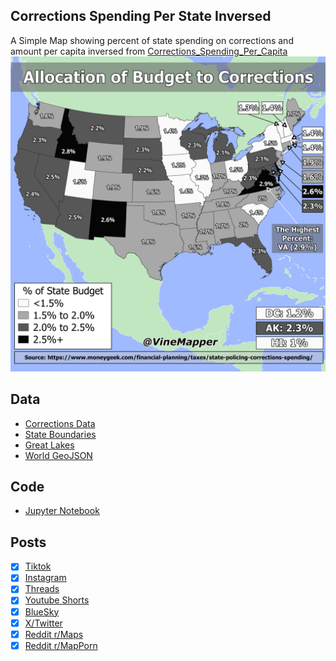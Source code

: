 ## Corrections Spending Per State Inversed
A Simple Map showing percent of state spending on corrections and amount per capita inversed from [Corrections_Spending_Per_Capita](../Corrections_Spending_Per_Capita/)
![Map](Corrections_Spending_Per_Capita_Inversed.png)

## Data
* [Corrections Data](https://www.moneygeek.com/financial-planning/taxes/state-policing-corrections-spending/)
* [State Boundaries](https://www.census.gov/geographies/mapping-files/time-series/geo/carto-boundary-file.html)
* [Great Lakes](https://usicecenter.gov/Products/GreatLakesData)
* [World GeoJSON](https://public.opendatasoft.com/explore/dataset/world-administrative-boundaries/export/?flg=en-us)

## Code
* [Jupyter Notebook](FormatData.ipynb)

## Posts
- [x] [Tiktok](https://www.tiktok.com/@vinemapper/video/7449200322930576683)
- [x] [Instagram](https://www.instagram.com/p/DEDKqRHxknY/)
- [x] [Threads](https://www.threads.net/@vinemapper/post/DEDKrN0xKcI)
- [x] [Youtube Shorts](https://www.youtube.com/shorts/SxM6q09-b0I)
- [x] [BlueSky](https://bsky.app/profile/vinemapper.bsky.social/post/3le7xsbdtts2p)
- [x] [X/Twitter](https://x.com/VineMapper/status/1872329392283894073)
- [x] [Reddit r/Maps](https://www.reddit.com/r/Maps/comments/1hmssfh/allocation_of_state_budgets_to_corrections_2021/)
- [x] [Reddit r/MapPorn](https://www.reddit.com/r/MapPorn/comments/1hmsstu/allocation_of_state_budgets_to_corrections_2021/)

